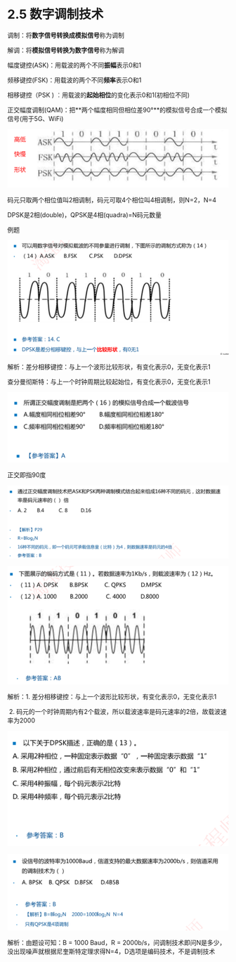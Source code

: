 # 2.5 数字调制技术

调制：将**数字信号转换成模拟信号**称为调制

解调：将**模拟信号转换为数字信号**称为解调

幅度键控(ASK)：用载波的两个不同**振幅**表示0和1

频移键控(FSK)：用载波的两个不同**频率**表示O和1

相移键控（PSK ) ︰用载波的**起始相位**的变化表示0和1(初相位不同)

正交幅度调制(QAM)：把**两个幅度相同但相位差90°**的模拟信号合成一个模拟信号(用于5G、WiFi)

![image-20230221211623888](./assets/image-20230221211623888.png)

码元只取两个相位值叫2相调制，码元可取4个相位叫4相调制，则N=2，N=4

DPSK是2相(double)，QPSK是4相(quadra)=N码元数量

例题

![image-20230221212231978](./assets/image-20230221212231978.png)

解析：差分相移键控：与上一个波形比较形状，有变化表示0，无变化表示1

​			查分曼彻斯特：与上一个时钟周期比较起始位，有变化表示0，无变化表示1

![image-20230221212715028](./assets/image-20230221212715028.png)

正交即指90度

![image-20230221212935866](./assets/image-20230221212935866.png)



![image-20230221213252948](./assets/image-20230221213252948.png)

解析：1. 差分相移键控：与上一个波形比较形状，有变化表示0，无变化表示1

​			2. 码元的一个时钟周期内有2个载波，所以载波速率是码元速率的2倍，故载波速率为2000

![image-20230221213838424](./assets/image-20230221213838424.png)

![image-20230221214112165](./assets/image-20230221214112165.png)

解析：由题设可知：B = 1000 Baud，R = 2000b/s，问调制技术即问N是多少，没出现噪声就根据尼奎斯特定理求得N=4，D选项是编码技术，不是调制技术